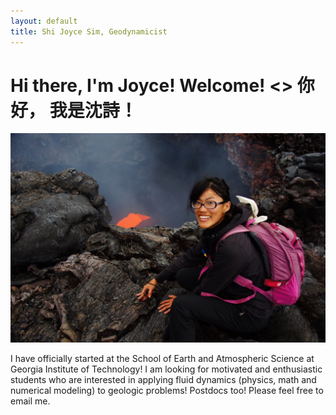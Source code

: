 ```yaml
---
layout: default
title: Shi Joyce Sim, Geodynamicist
---
```

# Hi there, I'm Joyce! Welcome! <> 你好， 我是沈詩！
![](/image/Profile3.JPG "Kamchatka 2013.")

I have officially started at the School of Earth and Atmospheric Science at Georgia Institute of Technology! I am looking for motivated and enthusiastic students who are interested in applying fluid dynamics (physics, math and numerical modeling) to geologic problems! Postdocs too! Please feel free to email me.
